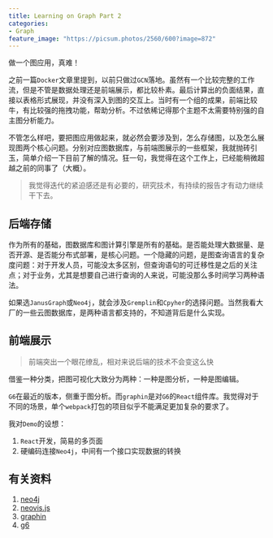 ```yaml
---
title: Learning on Graph Part 2
categories:
- Graph
feature_image: "https://picsum.photos/2560/600?image=872"
---
```


做一个图应用，真难！

之前一篇`Docker`文章里提到，以前只做过`GCN`落地。虽然有一个比较完整的工作流，但是不管是数据处理还是前端展示，都比较朴素。最后计算出的负面结果，直接以表格形式展现，并没有深入到图的交互上。当时有一个组的成果，前端比较牛，有比较强的拖拽功能，帮助分析。不过依稀记得那个主题不太需要特别强的自主图分析能力。

不管怎么样吧，要把图应用做起来，就必然会要涉及到，怎么存储图，以及怎么展现图两个核心问题。分别对应图数据库，与前端图展示的一些框架，我就抛砖引玉，简单介绍一下目前了解的情况。狂一句，我觉得在这个工作上，已经能稍微超越之前的同事了（大概）。

> 我觉得迭代的紧迫感还是有必要的，研究技术，有持续的报告才有动力继续干下去。

## 后端存储

作为所有的基础，图数据库和图计算引擎是所有的基础。是否能处理大数据量、是否开源、是否能分布式部署，是核心问题。一个隐藏的问题，是图查询语言的复杂度问题：对于开发人员，可能没太多区别，但查询语句的可迁移性是之后的关注点；对于业务，尤其是想要自己进行查询的人来说，可能没那么多时间学习两种语法。

如果选`JanusGraph`或`Neo4j`，就会涉及`Gremplin`和`Cpyher`的选择问题。当然我看大厂的一些云图数据库，是两种语言都支持的，不知道背后是什么实现。


## 前端展示

> 前端突出一个眼花缭乱，相对来说后端的技术不会变这么快

借鉴一种分类，把图可视化大致分为两种：一种是图分析，一种是图编辑。

`G6`在最近的版本，侧重于图分析。而`graphin`是对`G6`的`React`组件库。我觉得对于不同的场景，单个`webpack`打包的项目似乎不能满足更加复杂的要求了。

我对`Demo`的设想：
1. `React`开发，简易的多页面
2. 硬编码连接`Neo4j`，中间有一个接口实现数据的转换


## 有关资料

1. [neo4j](https://neo4j.com/)
2. [neovis.js](https://github.com/neo4j-contrib/neovis.js/)
3. [graphin](https://antv-graphin.gitee.io/graphin/quick-start/introduction/)
4. [g6](https://antv-g6.gitee.io/zh/examples/gallery/)